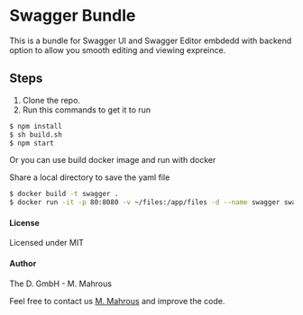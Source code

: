 # Swagger Bundle 
This is a bundle for Swagger UI and Swagger Editor embdedd with backend option to allow you smooth editing and viewing expreince. 
## Steps 
1. Clone the repo.
2. Run this commands to get it to run 
```sh
$ npm install
$ sh build.sh
$ npm start
```
Or you can use build docker image and run with docker

Share a local directory to save the yaml file
```sh
$ docker build -t swagger .
$ docker run -it -p 80:8080 -v ~/files:/app/files -d --name swagger swagger
```
#### License
Licensed under MIT

#### Author
The D. GmbH - M. Mahrous

Feel free to contact us [M. Mahrous](mailto:m.mahrous@thed.io) and improve the code.